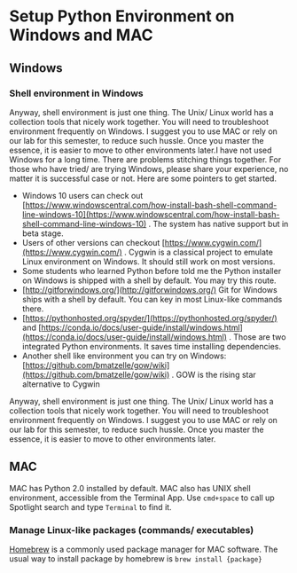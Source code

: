 # Setup Python Environment on Windows and MAC

## Windows

### Shell environment in Windows

Anyway, shell environment is just one thing. The Unix/ Linux world has a collection tools that nicely work together. You will need to troubleshoot environment frequently on Windows. I suggest you to use MAC or rely on our lab for this semester, to reduce such hussle. Once you master the essence, it is easier to move to other environments later.I have not used Windows for a long time. There are problems stitching things together. For those who have tried/ are trying Windows, please share your experience, no matter it is successful case or not. Here are some pointers to get started.

* Windows 10 users can check out [https://www.windowscentral.com/how-install-bash-shell-command-line-windows-10](https://www.windowscentral.com/how-install-bash-shell-command-line-windows-10)  . The system has native support but in beta stage. 
* Users of other versions can checkout  [https://www.cygwin.com/](https://www.cygwin.com/)  . Cygwin is a classical project to emulate Linux environment on Windows. It should still work on most versions. 
* Some students who learned Python before told me the Python installer on Windows is shipped with a shell by default. You may try this route.
* [http://gitforwindows.org/](http://gitforwindows.org/)  Git for Windows ships with a shell by default. You can key in most Linux-like commands there.
* [https://pythonhosted.org/spyder/](https://pythonhosted.org/spyder/)   and  [https://conda.io/docs/user-guide/install/windows.html](https://conda.io/docs/user-guide/install/windows.html)  . Those are two integrated Python environments. It saves time installing dependencies.
* Another shell like environment you can try on Windows: [https://github.com/bmatzelle/gow/wiki](https://github.com/bmatzelle/gow/wiki) . GOW is the rising star alternative to Cygwin 

Anyway, shell environment is just one thing. The Unix/ Linux world has a collection tools that nicely work together. You will need to troubleshoot environment frequently on Windows. I suggest you to use MAC or rely on our lab for this semester, to reduce such hussle. Once you master the essence, it is easier to move to other environments later.

## MAC

MAC has Python 2.0 installed by default. MAC also has UNIX shell environment, accessible from the Terminal App. Use `cmd+space` to call up Spotlight search and type `Terminal` to find it.

### Manage Linux-like packages \(commands/ executables\)

[Homebrew](https://brew.sh/) is a commonly used package manager for MAC software. The usual way to install package by homebrew is `brew install {package}`  

